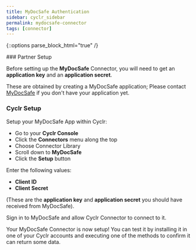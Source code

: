 ```yaml
---
title: MyDocSafe Authentication
sidebar: cyclr_sidebar
permalink: mydocsafe-connector
tags: [connector]
---
```

{::options parse_block_html="true" /}
<section class="card py-5 my-5">
### Partner Setup

Before setting up the **MyDocSafe** Connector, you will need to get an **application key** and an **application secret**.

These are obtained by creating a MyDocSafe application; Please contact [MyDocSafe](https://mydocsafe.com/uk/support/technical-support/) if you don't have your application yet.

### Cyclr Setup

Setup your MyDocSafe App within Cyclr:

*   Go to your **Cyclr Console**
*   Click the **Connectors** menu along the top
*   Choose Connector Library
*   Scroll down to **MyDocSafe**
*   Click the **Setup** button

Enter the following values:

* **Client ID**
* **Client Secret**

(These are the **application key** and **application secret** you should have received from MyDocSafe).

 Sign in to MyDocSafe and allow Cyclr Connector to connect to it.

Your MyDocSafe Connector is now setup! You can test it by installing it in one of your Cyclr accounts and executing one of the methods to confirm it can return some data.

</section>
